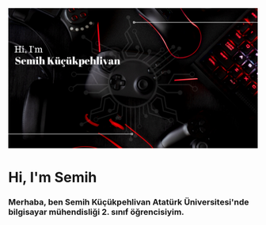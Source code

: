 <img src="https://github.com/Semihkp/Semihkp/blob/main/smhkckphlvn.png?raw=true" width="1200" hight="400">

<h1> Hi, I'm Semih</h1>

<h3> Merhaba, ben Semih Küçükpehlivan Atatürk Üniversitesi'nde bilgisayar mühendisliği 2. sınıf öğrencisiyim.</h3>
